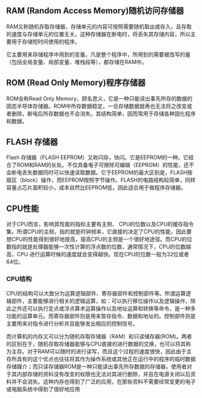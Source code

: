 ## RAM (Random Access Memory)随机访问存储器

RAM又称随机存取存储器，存储单元的内容可按照需要随机取出或存入，且存取的速度与存储单元的位置无关。这种存储器在断电时，将丢失其存储内容，所以主要用于存储短时间使用的程序。

它主要用来存储程序中用到的变量。凡是整个程序中，所用到的需要被改写的量（包括全局变量、局部变量、堆栈段等），都存储在RAM中。


## ROM (Read Only Memory)程序存储器

ROM全称Read Only Memory，顾名思义，它是一种只能读出事先所存的数据的固态半导体存储器。ROM中所存数据稳定，一旦存储数据就再也无法将之改变或者删除，断电后所存数据也不会消失。其结构简单，因而常用于存储各种固化程序和数据。

## FLASH 存储器

Flash 存储器（FLASH EEPROM）又称闪存，快闪。它是EEPROM的一种。它结合了ROM和RAM的长处。不仅具备电子可擦除可编辑（EEPROM）的性能，还不会断电丢失数据同时可以快速读取数据。它于EEPROM的最大区别是，FLASH按扇区（block）操作，而EEPROM按照字节操作。FLASH的电路结构较简单，同样容量占芯片面积较小，成本自然比EEPROM低，因此适合用于做程序存储器。


## CPU性能
对于CPU而言，影响其性能的指标主要有主频、 CPU的位数以及CPU的缓存指令集。所谓CPU的主频，指的就是时钟频率，它直接的决定了CPU的性能，因此要想CPU的性能得到很好地提高，提高CPU的主频是一个很好地途径。而CPU的位数指的就是处理器能够一次性计算的浮点数的位数，通常情况下，CPU的位数越高，CPU 进行运算时候的速度就会变得越快。现在CPU的位数一般为32位或者64位。

### CPU结构
CPU的结构可以大致分为运算逻辑部件、寄存器部件和控制部件等。所谓运算逻辑部件，主要能够进行相关的逻辑运算，如：可以执行移位操作以及逻辑操作，除此之外还可以执行定点或浮点算术运算操作以及地址运算和转换等命令，是一种多功能的运算单元。而寄存器部件则是用来暂存指令、数据和地址的。控制部件则是主要用来对指令进行分析并且能够发出相应的控制信号。

而计算机的内存又可以分为随机存取存储器（RAM）和只读储存器(ROM)。两者的区别在于，随机存取存储器能够与CPU直接的进行数据的交换，也可以将其称为主存。对于RAM可以随时的进行读写，而且这个过程的速度很快，因此由于主存所具有的这个优点也往往将其作为操作系统或其他正在运行中的程序的临时数据存储媒介；而只读存储器ROM是一种只能读出事先所存数据的存储器，使用者对于其内部存储的资料没有改变的权限也无法对其进行删除，并且在电源关闭以后资料并不会消失。这种内存也得到了广泛的应用，在那些资料不需要经常变更的电子或电脑系统中得到了很好地应用